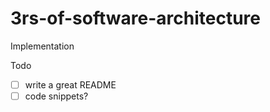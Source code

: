 # 3rs-of-software-architecture

Implementation

Todo

- [ ] write a great README
- [ ] code snippets?
